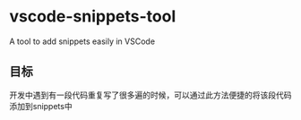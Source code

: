 # vscode-snippets-tool
A tool to add snippets easily in VSCode

## 目标

开发中遇到有一段代码重复写了很多遍的时候，可以通过此方法便捷的将该段代码添加到snippets中